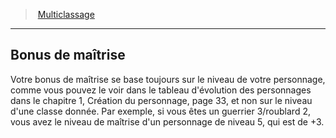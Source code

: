 ﻿---
!Generic
Id: multiclassing_hd.md#bonus-de-maîtrise
ParentLink: multiclassing_hd.md#multiclassage
Name: Bonus de maîtrise
ParentName: Multiclassage
NameLevel: 2
---
> [Multiclassage](hd_multiclassing.md)

---

## Bonus de maîtrise

Votre bonus de maîtrise se base toujours sur le niveau de votre personnage, comme vous pouvez le voir dans le tableau d'évolution des personnages dans le chapitre 1, Création du personnage, page 33, et non sur le niveau d'une classe donnée. Par exemple, si vous êtes un guerrier 3/roublard 2, vous avez le niveau de maîtrise d'un personnage de niveau 5, qui est de +3.

